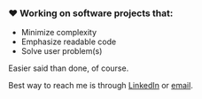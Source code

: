 ### ❤️ Working on software projects that:
- Minimize complexity
- Emphasize readable code
- Solve user problem(s)

Easier said than done, of course.

Best way to reach me is through [LinkedIn](https://www.linkedin.com/in/reidjs/) or [email](mailto:rsherman@purepm.co). 
